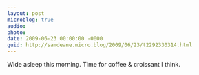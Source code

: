 ```yaml
---
layout: post
microblog: true
audio: 
photo: 
date: 2009-06-23 00:00:00 -0000
guid: http://samdeane.micro.blog/2009/06/23/t2292330314.html
---
```

Wide asleep this morning. Time for coffee &amp; croissant I think.
